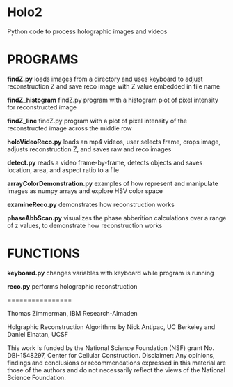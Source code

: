 # Holo2
Python code to process holographic images and videos

PROGRAMS
========

**findZ.py** loads images from a directory and uses keyboard to adjust reconstruction Z and save reco image with Z value embedded in file name

**findZ_histogram** findZ.py program with a histogram plot of pixel intensity for reconstructed image

**findZ_line** findZ.py program with a plot of pixel intensity of the reconstructed image across the middle row 

**holoVideoReco.py** loads an mp4 videos, user selects frame, crops image, adjusts reconstruction Z, and saves raw and reco images

**detect.py** reads a video frame-by-frame, detects objects and saves location, area, and aspect ratio to a file

**arrayColorDemonstration.py** examples of how represent and manipulate images as numpy arrays and explore HSV color space

**examineReco.py** demonstrates how reconstruction works

**phaseAbbScan.py** visualizes the phase abberition calculations over a range of z values, to demonstrate how reconstruction works

FUNCTIONS
==========

**keyboard.py** changes variables with keyboard while program is running

**reco.py** performs holographic reconstruction

================

Thomas Zimmerman, IBM Research-Almaden

Holgraphic Reconstruction Algorithms by Nick Antipac, UC Berkeley and  Daniel Elnatan, UCSF

This work is funded by the National Science Foundation (NSF) grant No. DBI-1548297, Center for Cellular Construction.
Disclaimer:  Any opinions, findings and conclusions or recommendations expressed in this material are those of the authors and do not necessarily reflect the views of the National Science Foundation. 

